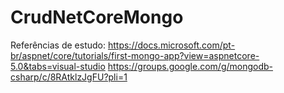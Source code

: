 # CrudNetCoreMongo
Referências de estudo:
https://docs.microsoft.com/pt-br/aspnet/core/tutorials/first-mongo-app?view=aspnetcore-5.0&tabs=visual-studio
https://groups.google.com/g/mongodb-csharp/c/8RAtklzJgFU?pli=1

